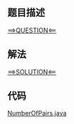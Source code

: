 ## 题目描述

[==>QUESTION<==](https://leetcode.cn/problems/maximum-number-of-pairs-in-array/description/)

## 解法

[==>SOLUTION<==](https://leetcode.cn/problems/maximum-number-of-pairs-in-array/solutions/2112731/shu-zu-neng-xing-cheng-duo-shao-shu-dui-jq01j/)

## 代码

[NumberOfPairs.java](https://github.com/Marshal7cc/leetcode-java/blob/master/src/hashtable/NumberOfPairs.java)


